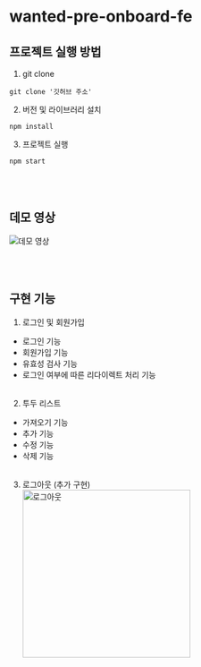 # wanted-pre-onboard-fe

<h2>프로젝트 실행 방법</h2>

1. git clone

```
git clone '깃허브 주소'
```

2. 버전 및 라이브러리 설치

```
npm install
```

3. 프로젝트 실행

```
npm start
```

<br><br>

<h2>데모 영상</h2>
<img src="https://user-images.githubusercontent.com/66675699/184170190-1c2f2ad9-ad54-4126-9e3c-89289487ecb1.gif" alt="데모 영상"/>

<br><br>

<h2>구현 기능</h2>

1. 로그인 및 회원가입

- 로그인 기능
- 회원가입 기능
- 유효성 검사 기능
- 로그인 여부에 따른 리다이렉트 처리 기능
  <br><br>

2. 투두 리스트

- 가져오기 기능
- 추가 기능
- 수정 기능
- 삭제 기능
  <br><br>

3. 로그아웃 (추가 구현)<br>
   <img width="300" src="https://user-images.githubusercontent.com/66675699/184171716-24e3aefb-86ed-4e22-a3d2-5e054b19dadb.gif" alt="로그아웃"/>

